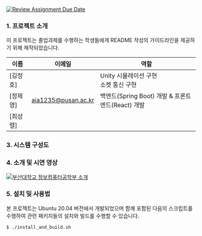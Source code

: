 [![Review Assignment Due Date](https://classroom.github.com/assets/deadline-readme-button-24ddc0f5d75046c5622901739e7c5dd533143b0c8e959d652212380cedb1ea36.svg)](https://classroom.github.com/a/fnZ3vxy8)

### 1. 프로젝트 소개

이 프로젝트는 졸업과제를 수행하는 학생들에게 README 작성의 가이드라인을 제공하기 위해 제작되었습니다.

|이름|이메일|역할|
|---|---|------|
|[김정호]||Unity 시뮬레이션 구현 </br> 소켓 통신 구현|
|[정제영]|aia1235@pusan.ac.kr|백엔드(Spring Boot) 개발 & 프론트엔드(React) 개발|
|[최성렬]|||

### 3. 시스템 구성도



### 4. 소개 및 시연 영상

[![부산대학교 정보컴퓨터공학부 소개](http://img.youtube.com/vi/zh_gQ_lmLqE/0.jpg)](https://youtu.be/zh_gQ_lmLqE)

### 5. 설치 및 사용법

본 프로젝트는 Ubuntu 20.04 버전에서 개발되었으며 함께 포함된 다음의 스크립트를 수행하여 
관련 패키지들의 설치와 빌드를 수행할 수 있습니다.
```
$ ./install_and_build.sh
```
